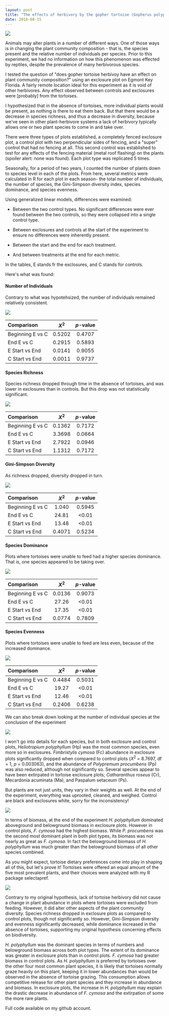 ```yaml
---
layout: post
title: "The effects of herbivory by the gopher tortoise (Gopherus polyphemus) on plant community composition"
date: 2018-08-15
---
```


![](/images/tortoisegrass.png)

Animals may alter plants in a number of different ways. One of those ways is in changing the plant community composition - that is, the species present and the relative number of individuals per species. Prior to this experiment, we had no information on how this phenomenon was effected by reptiles, despite the prevalence of many herbivorous species.

I tested the question of "does gopher tortoise herbivoy have an effect on plant community composition?" using an exclosure plot on Egmont Key Florida. A fairly remote location ideal for this experiment as it is void of other herbivores. Any effect observed between controls and exclosures were [probably] from the tortoises.

I hypothesized that in the absence of tortoises, more individual plants would be present, as nothing is there to eat them back. But that there would be a decrease in species richness, and thus a decrease in diversity, because we've seen in other plant-herbivore systems a lack of herbivory typically allows one or two plant species to come in and take over. 

There were three types of plots established, a completely fenced exclosure plot, a control plot with two perpendicular sides of fencing, and a "super" control that had no fencing at all. This second control was established to test for any effects of the fencing material (metal roof flashing) on the plants (spoiler alert: none was found). Each plot type was replicated 5 times.

Seasonally, for a period of two years, I counted the number of plants down to species level in each of the plots. From here, several metrics were calculated in R for each plot in each season- the total number of individuals, the number of species, the Gini-Simpson diversity index, species dominance, and species evenness. 

Using generalized linear models, differences were examined:

* Between the two control types. No significant differences were ever found between the two controls, so they were collapsed into a single control type.

* Between exclosures and controls at the start of the experiment to ensure no differences were inherently present.

* Between the start and the end for each treatment.

* And between treatments at the end for each metric.

In the tables, E stands fr the exclosures, and C stands for controls.

Here's what was found:

#### Number of Individuals

Contrary to what was hypotehsized, the number of individuals remained relatively consistent.

![](/images/numbind.png)

| Comparison      | *X*<sup>2</sup>| *p*-value|
| :-------------  |:-------------: |:-----:   |
| Beginning E vs C| 0.5202         | 0.4707   |
| End E vs C      | 0.2915         | 0.5893   |
| E Start vs End  | 0.0141         | 0.9055   |
| C Start vs End  | 0.0011         | 0.9737   |

#### Species Richness

Species richness dropped through time in the absence of tortoises, and was lower in exclosures than in controls. But this drop was not statistically significant.

![](/images/richness.png)

| Comparison      | *X*<sup>2</sup>| *p*-value|
| :-------------  |:-------------: |:-----:   |
| Beginning E vs C| 0.1362         | 0.7172   |
| End E vs C      | 3.3698         | 0.0664   |
| E Start vs End  | 2.7922         | 0.0946   |
| C Start vs End  | 1.1312         | 0.7172   |

#### Gini-Simpson Diversity

As richness dropped, diversity dropped in turn. 

![](/images/diversity.png)

| Comparison      | *X*<sup>2</sup>| *p*-value|
| :-------------  |:-------------: |:-----:   |
| Beginning E vs C| 1.040          | 0.5945   |
| End E vs C      | 24.81          | <0.01    |
| E Start vs End  | 13.48          | <0.01    |
| C Start vs End  | 0.4071         | 0.5234   |

#### Species Dominance

Plots where tortoises were unable to feed had a higher species dominance. That is, one species appeared to be taking over. 

![](/images/dominance.png)

| Comparison      | *X*<sup>2</sup>| *p*-value|
| :-------------  |:-------------: |:-----:   |
| Beginning E vs C| 0.0136         | 0.9073   |
| End E vs C      | 27.26          | <0.01    |
| E Start vs End  | 17.35          | <0.01    |
| C Start vs End  | 0.0774         | 0.7809   |

#### Species Evenness

Plots where tortoises were unable to feed are less even, because of the increased dominance.  

![](/images/evenness.png)

| Comparison      | *X*<sup>2</sup>| *p*-value|
| :-------------  |:-------------: |:-----:   |
| Beginning E vs C| 0.4484         | 0.5031   |
| End E vs C      | 19.27          | <0.01    |
| E Start vs End  | 12.46          | <0.01    |
| C Start vs End  | 0.2406         | 0.6238   |


We can also break down looking at the number of individual species at the conclusion of the experiment

![](/images/speciesend.png)

I won't go into details for each species, but in both exclosure and control plots, *Heliotropium polyphyllum* (Hp) was the most common species, even more so in exclosures. *Fimbristylis cymosa* (Fc) abundance in exclosure plots significantly dropped when compared to control plots (*X*<sup>2</sup> = 8.7697, df = 1, *p* = 0.003063), and the abundance of *Polypremum procumbens* (Pp) was also reduced, although not significantly so. Several species appear to have been extirpated in tortoise exclosure plots; *Catharanthus roseus* (Cr), Mecardonia acuminata (Ma), and Paspalum setaceum (Ps). 

But plants are not just units, they vary in their weights as well. At the end of the experiment, everything was uprooted, cleaned, and weighed. Control are black and exclosures white, sorry for the inconsistency!

![](/images/mass.png)

In terms of biomass, at the end of the experiment *H. polyphyllum* dominated aboveground and belowground biomass in exclosure plots. However in control plots, *F. cymosa* had the highest biomass. While *P. procumbens* was the second most dominant plant in both plot types, its biomass was not nearly as great as *F. cymosa*. In fact the belowground biomass of *H. polyphyllum* was much greater than the belowground biomass of all other species combined. 

As you might expect, tortoise dietary preferences come into play in shaping all of this, but let's prove it! Tortoises were offered an equal amount of the five most prevalent plants, and their choices were analyzed with my R package selectapref. 

![](/images/diets.png)

Contrary to my original hypothesis, lack of tortoise herbivory did not cause a change in plant abundance in plots where tortoises were excluded from feeding. However, it did alter other aspects of the plant community diversity. Species richness dropped in exclosure plots as compared to control plots, though not significantly so. However, Gini-Simpson diversity and evenness significantly decreased, while dominance increased in the absence of tortoises, supporting my original hypothesis concerning effects on biodiversity. 

*H. polyphyllum* was the dominant species in terms of numbers and belowground biomass across both plot types. The extent of its dominance was greater in exclosure plots than in control plots. *F. cymosa* had greater biomass in control plots. As *H. polyphyllum* is preferred by tortoises over the other four most common plant species, it is likely that tortoises normally graze heavily on this plant, keeping it in lower abundances than would be observed in the absence of tortoise grazing. This consumption allows competitive release for other plant species and they increase in abundance and biomass. In exclosure plots, the increase in *H. polyphyllum* may explain the drastic decrease in abundance of *F. cymosa* and the extirpation of some the more rare plants. 

Full code available on my github account.
